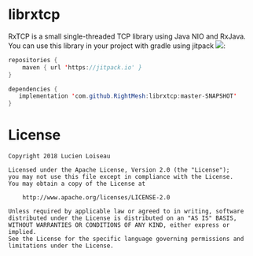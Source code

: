 # librxtcp


RxTCP is a small single-threaded TCP library using Java NIO and RxJava. You can use this library
in your project with gradle using jitpack [![](https://jitpack.io/v/RightMesh/librxtcp.svg)](https://jitpack.io/#RightMesh/librxtcp):

```java
repositories {
    maven { url 'https://jitpack.io' }
}
```

```java
dependencies {
   implementation 'com.github.RightMesh:librxtcp:master-SNAPSHOT'
}
```


# License

    Copyright 2018 Lucien Loiseau

    Licensed under the Apache License, Version 2.0 (the "License");
    you may not use this file except in compliance with the License.
    You may obtain a copy of the License at

        http://www.apache.org/licenses/LICENSE-2.0

    Unless required by applicable law or agreed to in writing, software
    distributed under the License is distributed on an "AS IS" BASIS,
    WITHOUT WARRANTIES OR CONDITIONS OF ANY KIND, either express or implied.
    See the License for the specific language governing permissions and
    limitations under the License.


